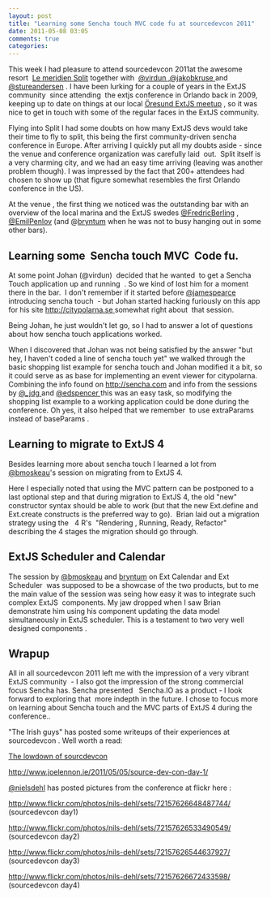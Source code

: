 ```yaml
---
layout: post
title: "Learning some Sencha touch MVC code fu at sourcedevcon 2011"
date: 2011-05-08 03:05
comments: true 
categories: 
---
```

This week I had pleasure to attend sourcedevcon 2011at the awesome resort  <a title="Le meridien split" href="http://www.starwoodhotels.com/lemeridien/property/overview/index.html?propertyID=1956">Le meridien Split</a> together with  <a title="Virdun" href="http://twitter.com/#!/Virdun">@virdun </a> ,<a title="JakobKruse" href="http://twitter.com/#!/search/jakobkruse">@jakobkruse </a>and <a title="@StureAndersen" href="http://twitter.com/#!/StureAndersen">@stureandersen</a> . I have been lurking for a couple of years in the ExtJS community  since attending  the extjs conference in Orlando back in 2009, keeping up to date on things at our local <a title="Öresund ExtJS meetup" href="http://www.meetup.com/The-Oresund-ExtJS-Meetup/">Öresund ExtJS meetup</a> , so it was nice to get in touch with some of the regular faces in the ExtJS community.

<p style="text-align: left;">Flying into Split I had some doubts on how many ExtJS devs would take their time to fly to split, this being the first community-driven sencha conference in Europe. After arriving I quickly put all my doubts aside - since the venue and conference organization was carefully laid  out.  Split itself is a very charming city, and we had an easy time arriving (leaving was another problem though). I was impressed by the fact that 200+ attendees had chosen to show up (that figure somewhat resembles the first Orlando conference in the US).</p>
At the venue , the first thing we noticed was the outstanding bar with an overview of the local marina and the ExtJS swedes <a title="FredricBerling" href="http://twitter.com/#!/FredricBerling">@FredricBerling</a> , <a title="EmilPennlov" href="http://twitter.com/#!/EmilPennlov">@EmilPenlov</a> (and @<a title="Mats Bryntse" href="http://twitter.com/#!/Bryntum">bryntum</a> when he was not to busy hanging out in some other bars).
<h2>Learning some  Sencha touch MVC  Code fu.</h2>
At some point Johan (@virdun)  decided that he wanted  to get a Sencha Touch application up and running  . So we kind of lost him for a moment there in the bar.  I don't remember if it started before <a href="http://twitter.com/#!/jamespearce">@jamespearce</a> introducing sencha touch  - but Johan started hacking furiously on this app for his site <a title="Citypolarna" href="http://citypolarna.se">http://citypolarna.se </a> somewhat right about  that session.

Being Johan, he just wouldn't let go, so I had to answer a lot of questions  about how sencha touch applications worked.

When I discovered that Johan was not being satisfied by the answer "but hey, I haven't coded a line of sencha touch yet" we walked through the basic shopping list example for sencha touch and Johan modified it a bit, so it could serve as as base for implementing an event viewer for citypolarna. Combining the info found on <a title="sencha" href="http://sencha.com">http://sencha.com</a> and info from the sessions by <a title="_jdg" href="http://twitter.com/#!/_jdg">@_jdg </a>and <a title="@edspencer" href="http://twitter.com/#!/edspencer">@edspencer </a>this was an easy task, so modifying the shopping list example to a working application could be done during the conference. Oh yes, it also helped that we remember  to use extraParams instead of baseParams .


<h2>Learning to migrate to ExtJS 4</h2>
Besides learning more about sencha touch I learned a lot from <a title="@bmoeskau" href="http://twitter.com/#!/bmoeskau">@bmoskeau</a>'s session on migrating from to ExtJS 4.

Here I especially noted that using the MVC pattern can be postponed to a last optional step and that during migration to ExtJS 4, the old "new" constructor syntax should be able to work (but that the new Ext.define and Ext.create constructs is the preferred way to go).  Brian laid out a migration strategy using the   4 R's  "Rendering , Running, Ready, Refactor" describing the 4 stages the migration should go through.

<h2>ExtJS Scheduler and Calendar</h2>
The session by <a title="@bmoeskau" href="http://twitter.com/#!/bmoeskau">@bmoskeau</a> and <a title="Mats Bryntse" href="http://twitter.com/#!/Bryntum">bryntum</a> on Ext Calendar and Ext Scheduler  was supposed to be a showcase of the two products, but to me the main value of the session was seing how easy it was to integrate such complex ExtJS  components. My jaw dropped when I saw Brian demonstrate him using his component updating the data model simultaneously in ExtJS scheduler. This is a testament to two very well designed components .
<h2>Wrapup</h2>
All in all sourcedevcon 2011 left me with the impression of a very vibrant ExtJS community  - I also got the impression of the strong commercial focus Sencha has. Sencha presented   Sencha.IO as a product - I look forward to exploring that  more indepth in the future. I chose to focus more on learning about Sencha touch and the MVC parts of ExtJS 4 during the conference..

"The Irish guys" has posted some writeups of their experiences at sourcedevcon . Well worth a read:

<a title="The lowdown of sourcedevcon" href="http://www.darraghduffy.ie/?p=294">The lowdown of sourcdevcon</a>

<a title="sourcedevcon day1" href="http://www.joelennon.ie/2011/05/05/source-dev-con-day-1/">http://www.joelennon.ie/2011/05/05/source-dev-con-day-1/</a>

<a title="@nilsdehl" href="http://twitter.com/#!/nilsdehl">@nielsdehl</a> has posted pictures from the conference at flickr here :

<a title="sourcedevcon day1" href="http://www.flickr.com/photos/nils-dehl/sets/72157626648487744/">http://www.flickr.com/photos/nils-dehl/sets/72157626648487744/</a> (sourcedevcon day1)

<a title="sourcedevcon day2" href="http://www.flickr.com/photos/nils-dehl/sets/72157626533490549/">http://www.flickr.com/photos/nils-dehl/sets/72157626533490549/</a> (sourcedevcon day2)

<a title="sourcedevcon day3" href="http://www.flickr.com/photos/nils-dehl/sets/72157626544637927/">http://www.flickr.com/photos/nils-dehl/sets/72157626544637927/</a> (sourcedevcon day3)

<a title="sourcedevcon day4" href="http://www.flickr.com/photos/nils-dehl/sets/72157626672433598/">http://www.flickr.com/photos/nils-dehl/sets/72157626672433598/</a> (sourcedevcon day4)
<div id="_mcePaste" class="mcePaste" style="overflow: hidden; position: absolute; left: -10000px; top: 238px; width: 1px; height: 1px;">http://www.joelennon.ie/2011/05/05/source-dev-con-day-1/</div>
